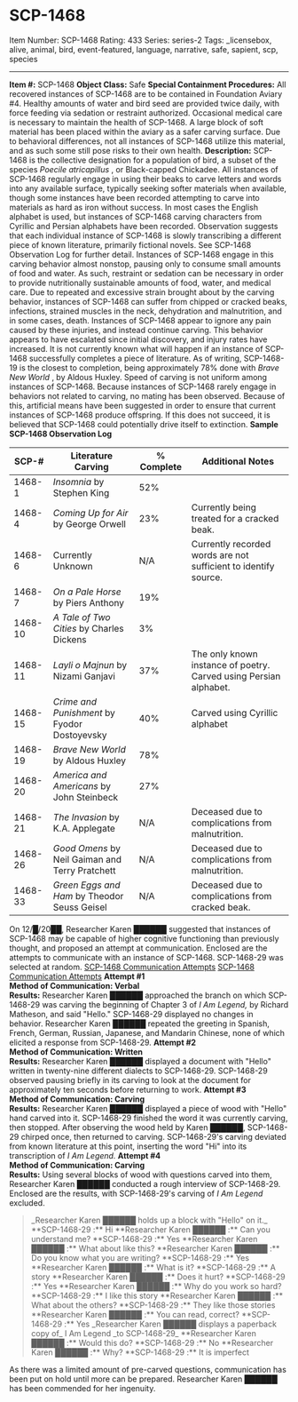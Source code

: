 # SCP-1468
Item Number: SCP-1468
Rating: 433
Series: series-2
Tags: _licensebox, alive, animal, bird, event-featured, language, narrative, safe, sapient, scp, species

---

**Item #:** SCP-1468
**Object Class:** Safe
**Special Containment Procedures:** All recovered instances of SCP-1468 are to be contained in Foundation Aviary #4. Healthy amounts of water and bird seed are provided twice daily, with force feeding via sedation or restraint authorized. Occasional medical care is necessary to maintain the health of SCP-1468. A large block of soft material has been placed within the aviary as a safer carving surface. Due to behavioral differences, not all instances of SCP-1468 utilize this material, and as such some still pose risks to their own health.
**Description:** SCP-1468 is the collective designation for a population of bird, a subset of the species _Poecile atricapillus_ , or Black-capped Chickadee. All instances of SCP-1468 regularly engage in using their beaks to carve letters and words into any available surface, typically seeking softer materials when available, though some instances have been recorded attempting to carve into materials as hard as iron without success. In most cases the English alphabet is used, but instances of SCP-1468 carving characters from Cyrillic and Persian alphabets have been recorded. Observation suggests that each individual instance of SCP-1468 is slowly transcribing a different piece of known literature, primarily fictional novels. See SCP-1468 Observation Log for further detail.
Instances of SCP-1468 engage in this carving behavior almost nonstop, pausing only to consume small amounts of food and water. As such, restraint or sedation can be necessary in order to provide nutritionally sustainable amounts of food, water, and medical care. Due to repeated and excessive strain brought about by the carving behavior, instances of SCP-1468 can suffer from chipped or cracked beaks, infections, strained muscles in the neck, dehydration and malnutrition, and in some cases, death. Instances of SCP-1468 appear to ignore any pain caused by these injuries, and instead continue carving. This behavior appears to have escalated since initial discovery, and injury rates have increased.
It is not currently known what will happen if an instance of SCP-1468 successfully completes a piece of literature. As of writing, SCP-1468-19 is the closest to completion, being approximately 78% done with _Brave New World_ , by Aldous Huxley. Speed of carving is not uniform among instances of SCP-1468.
Because instances of SCP-1468 rarely engage in behaviors not related to carving, no mating has been observed. Because of this, artificial means have been suggested in order to ensure that current instances of SCP-1468 produce offspring. If this does not succeed, it is believed that SCP-1468 could potentially drive itself to extinction.
**Sample SCP-1468 Observation Log**  

SCP-# | Literature Carving | % Complete | Additional Notes  
---|---|---|---  
1468-1 | _Insomnia_ by Stephen King | 52% |   
1468-4 | _Coming Up for Air_ by George Orwell | 23% | Currently being treated for a cracked beak.  
1468-6 | Currently Unknown | N/A | Currently recorded words are not sufficient to identify source.  
1468-7 | _On a Pale Horse_ by Piers Anthony | 19% |   
1468-10 | _A Tale of Two Cities_ by Charles Dickens | 3% |   
1468-11 | _Layli o Majnun_ by Nizami Ganjavi | 37% | The only known instance of poetry. Carved using Persian alphabet.  
1468-15 | _Crime and Punishment_ by Fyodor Dostoyevsky | 40% | Carved using Cyrillic alphabet  
1468-19 | _Brave New World_ by Aldous Huxley | 78% |   
1468-20 | _America and Americans_ by John Steinbeck | 27% |   
1468-21 | _The Invasion_ by K.A. Applegate | N/A | Deceased due to complications from malnutrition.  
1468-26 | _Good Omens_ by Neil Gaiman and Terry Pratchett | N/A | Deceased due to complications from malnutrition.  
1468-33 | _Green Eggs and Ham_ by Theodor Seuss Geisel | N/A | Deceased due to complications from cracked beak.  
On 12/█/20██, Researcher Karen ██████ suggested that instances of SCP-1468 may be capable of higher cognitive functioning than previously thought, and proposed an attempt at communication. Enclosed are the attempts to communicate with an instance of SCP-1468. SCP-1468-29 was selected at random.
[SCP-1468 Communication Attempts](javascript:;)
[SCP-1468 Communication Attempts](javascript:;)
**Attempt #1**  
**Method of Communication: Verbal**  
**Results:** Researcher Karen ██████ approached the branch on which SCP-1468-29 was carving the beginning of Chapter 3 of _I Am Legend,_ by Richard Matheson, and said "Hello." SCP-1468-29 displayed no changes in behavior. Researcher Karen ██████ repeated the greeting in Spanish, French, German, Russian, Japanese, and Mandarin Chinese, none of which elicited a response from SCP-1468-29.
**Attempt #2**  
**Method of Communication: Written**  
**Results:** Researcher Karen ██████ displayed a document with "Hello" written in twenty-nine different dialects to SCP-1468-29. SCP-1468-29 observed pausing briefly in its carving to look at the document for approximately ten seconds before returning to work.
**Attempt #3**  
**Method of Communication: Carving**  
**Results:** Researcher Karen ██████ displayed a piece of wood with "Hello" hand carved into it. SCP-1468-29 finished the word it was currently carving, then stopped. After observing the wood held by Karen ██████, SCP-1468-29 chirped once, then returned to carving. SCP-1468-29's carving deviated from known literature at this point, inserting the word "Hi" into its transcription of _I Am Legend._
**Attempt #4**  
**Method of Communication: Carving**  
**Results:** Using several blocks of wood with questions carved into them, Researcher Karen ██████ conducted a rough interview of SCP-1468-29. Enclosed are the results, with SCP-1468-29's carving of _I Am Legend_ excluded.
> <Begin Log>
> _Researcher Karen ██████ holds up a block with "Hello" on it._
> **SCP-1468-29 <carving>:** Hi
> **Researcher Karen ██████ <on block>:** Can you understand me?
> **SCP-1468-29 <carving>:** Yes
> **Researcher Karen ██████ <spoken>:** What about like this?
> <No response from SCP-1468-29>
> **Researcher Karen ██████ <on block>:** Do you know what you are writing?
> **SCP-1468-29 <carving>:** Yes
> **Researcher Karen ██████ <on block>:** What is it?
> **SCP-1468-29 <carving>:** A story
> **Researcher Karen ██████ <on block>:** Does it hurt?
> **SCP-1468-29 <carving>:** Yes
> **Researcher Karen ██████ <on block>:** Why do you work so hard?
> **SCP-1468-29 <carving>:** I like this story
> **Researcher Karen ██████ <on block>:** What about the others?
> **SCP-1468-29 <carving>:** They like those stories
> **Researcher Karen ██████ <on block>:** You can read, correct?
> **SCP-1468-29 <carving>:** Yes
> _Researcher Karen ██████ displays a paperback copy of_ I Am Legend _to SCP-1468-29_
> **Researcher Karen ██████ <on block>:** Would this do?
> **SCP-1468-29 <carving>:** No
> **Researcher Karen ██████ <on block>:** Why?
> **SCP-1468-29 <carving>:** It is imperfect
> <End Log>
As there was a limited amount of pre-carved questions, communication has been put on hold until more can be prepared. Researcher Karen ██████ has been commended for her ingenuity.